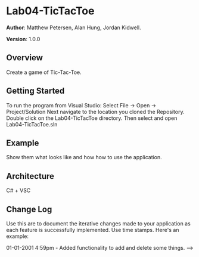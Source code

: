 # Lab04-TicTacToe

**Author**: Matthew Petersen, Alan Hung, Jordan Kidwell.

**Version**: 1.0.0 

## Overview
Create a game of Tic-Tac-Toe. 

## Getting Started
To run the program from Visual Studio:
Select File -> Open -> Project/Solution
Next navigate to the location you cloned the Repository.
Double click on the Lab04-TicTacToe directory.
Then select and open Lab04-TicTacToe.sln

## Example
Show them what looks like and how how to use the application.

## Architecture
C# + VSC

## Change Log
Use this are to document the iterative changes made to your application as each feature is successfully implemented. Use time stamps. Here's an example:

01-01-2001 4:59pm - Added functionality to add and delete some things. -->
